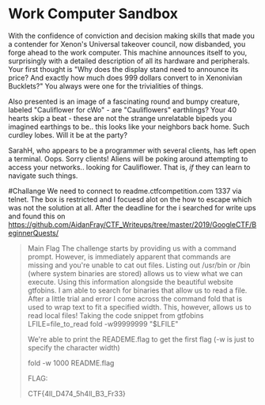 # Work Computer Sandbox
With the confidence of conviction and decision making skills that made you a contender for Xenon's Universal takeover council, now disbanded, you forge ahead to the work computer.   This machine announces itself to you, surprisingly with a detailed description of all its hardware and peripherals. Your first thought is "Why does the display stand need to announce its price? And exactly how much does 999 dollars convert to in Xenonivian Bucklets?" You always were one for the trivialities of things.

Also presented is an image of a fascinating round and bumpy creature, labeled "Cauliflower for cWo" - are "Cauliflowers" earthlings?  Your 40 hearts skip a beat - these are not the strange unrelatable bipeds you imagined earthings to be.. this looks like your neighbors back home. Such curdley lobes. Will it be at the party?

SarahH, who appears to be  a programmer with several clients, has left open a terminal.  Oops.  Sorry clients!  Aliens will be poking around attempting to access your networks.. looking for Cauliflower.   That is, *if* they can learn to navigate such things.

#Challange
We need to connect to readme.ctfcompetition.com 1337 via telnet.
The box is restricted and I focuesd alot on the how to escape which was not the solution at all.
After the deadline for the i searched for write ups and found this on https://github.com/AidanFray/CTF_Writeups/tree/master/2019/GoogleCTF/BeginnerQuests/

>Main Flag
>The challenge starts by providing us with a command prompt. However, is immediately apparent that commands are missing and you're unable to cat out files.
>Listing out /usr/bin or /bin (where system binaries are stored) allows us to view what we can execute.
>Using this information alongside the beautiful website gtfobins. I am able to search for binaries that allow us to read a file.
>After a little trial and error I come across the command fold that is used to wrap text to fit a specified width.
>This, however, allows us to read local files! Taking the code snippet from gtfobins
>LFILE=file_to_read
>fold -w99999999 "$LFILE"
>
>We're able to print the READEME.flag to get the first flag (-w is just to specify the character width)
>
>fold -w 1000 README.flag
>
>FLAG:
>
>CTF{4ll_D474_5h4ll_B3_Fr33}
>

